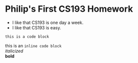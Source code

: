 # Philip's First CS193 Homework
 - I like that CS193 is one day a week.
 - I like that CS193 is easy.
```
this is a code block
```
this is an `inline code block`  
*italicized*  
**bold**
